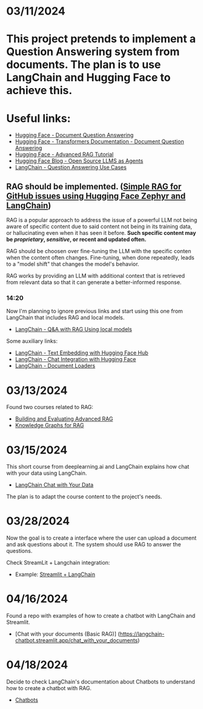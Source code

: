 # 03/11/2024

# This project pretends to implement a Question Answering system from documents. The plan is to use LangChain and Hugging Face to achieve this.

# Useful links:
- [Hugging Face - Document Question Answering](https://huggingface.co/tasks/document-question-answering)
- [Hugging Face - Transformers Documentation - Document Question Answering](https://huggingface.co/docs/transformers/en/tasks/document_question_answering)
- [Hugging Face - Advanced RAG Tutorial](https://huggingface.co/learn/cookbook/en/advanced_rag)
- [Hugging Face Blog - Open Source LLMS as Agents](https://huggingface.co/blog/open-source-llms-as-agents)
- [LangChain - Question Answering Use Cases](https://python.langchain.com/docs/use_cases/question_answering) 

## **RAG should be implemented.** ([Simple RAG for GitHub issues using Hugging Face Zephyr and LangChain](https://huggingface.co/learn/cookbook/en/rag_zephyr_langchain))
RAG is a popular approach to address the issue of a powerful LLM not being aware of specific content due to said content not being in its training data, or hallucinating even when it has seen it before. **Such specific content may be *proprietary*, *sensitive*, or recent and updated often.**

RAG should be choosen over fine-tuning the LLM with the specific conten when the content often changes. Fine-tuning, when done repeatedly, leads to a "model shift" that changes the model's behavior.

RAG works by providing an LLM with additional context that is retrieved from relevant data so that it can generate a better-informed response.

### 14:20
Now I'm planning to ignore previous links and start using this one from LangChain that includes RAG and local models.
- [LangChain - Q&A with RAG Using local models](https://python.langchain.com/docs/use_cases/question_answering/local_retrieval_qa)

Some auxiliary links:
- [LangChain - Text Embedding with Hugging Face Hub](https://python.langchain.com/docs/integrations/text_embedding/huggingfacehub)
- [LangChain - Chat Integration with Hugging Face](https://python.langchain.com/docs/integrations/chat/huggingface)
- [LangChain - Document Loaders](https://python.langchain.com/docs/modules/data_connection/document_loaders)


# 03/13/2024
Found two courses related to RAG:
- [Building and Evaluating Advanced RAG](https://learn.deeplearning.ai/courses/building-evaluating-advanced-rag/lesson/1/introduction)
- [Knowledge Graphs for RAG](https://learn.deeplearning.ai/courses/knowledge-graphs-rag/lesson/1/introduction)


# 03/15/2024
This short course from deeplearning.ai and LangChain explains how chat with your data using LangChain. 
- [LangChain Chat with Your Data](https://learn.deeplearning.ai/courses/langchain-chat-with-your-data/lesson/1/introduction)

The plan is to adapt the course content to the project's needs.


# 03/28/2024
Now the goal is to create a interface where the user can upload a document and ask questions about it. The system should use RAG to answer the questions.

Check StreamLit + Langchain integration:
- Example: [Streamlit + LangChain](https://github.com/langchain-ai/streamlit-agent/blob/main/streamlit_agent/basic_memory.py)

# 04/16/2024
Found a repo with examples of how to create a chatbot with LangChain and Streamlit.
- [Chat with your documents (Basic RAG)] (https://langchain-chatbot.streamlit.app/chat_with_your_documents)

# 04/18/2024
Decide to check LangChain's documentation about Chatbots to understand how to create a chatbot with RAG.
- [Chatbots](https://python.langchain.com/docs/use_cases/chatbots/)